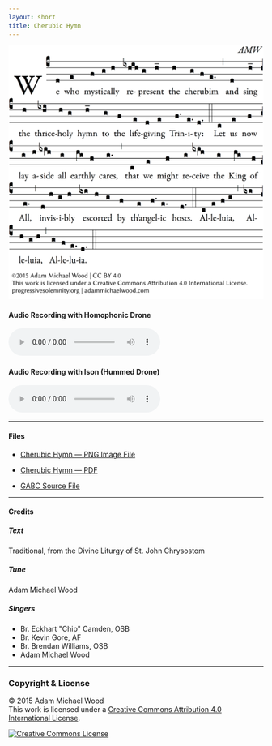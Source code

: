 ```yaml
---
layout: short
title: Cherubic Hymn
---
```


![Do Not Stand and Stare in Wonder](/scores/cherubikon.png)

#### Audio Recording with Homophonic Drone

<audio src="/audio/cherubikon-homophonic.mp3" controls></audio>


#### Audio Recording with Ison (Hummed Drone)

<audio src="/audio/cherubikon-ison.mp3" controls></audio>

<hr>

#### Files

 - [Cherubic Hymn &mdash; PNG Image File](/scores/cherubikon.png)

 - [Cherubic Hymn &mdash; PDF](/scores/cherubikon.pdf)

 - [GABC Source File](https://github.com/adammichaelwood/cassian-liturgy/blob/master/gabc/cherubic-hymn.gabc)

<hr>

#### Credits

##### Text

Traditional, from the Divine Liturgy of St. John Chrysostom

##### Tune

Adam Michael Wood

##### Singers

 - Br. Eckhart "Chip" Camden, OSB
 - Br. Kevin Gore, AF
 - Br. Brendan Williams, OSB
 - Adam Michael Wood

<hr>

### Copyright &amp; License

&copy; 2015 Adam Michael Wood  
This work is licensed under a <a rel="license" href="http://creativecommons.org/licenses/by/4.0/">Creative Commons Attribution 4.0 International License</a>.

<a rel="license" href="http://creativecommons.org/licenses/by/4.0/"><img alt="Creative Commons License" style="border-width:0" src="https://i.creativecommons.org/l/by/4.0/88x31.png" /></a>